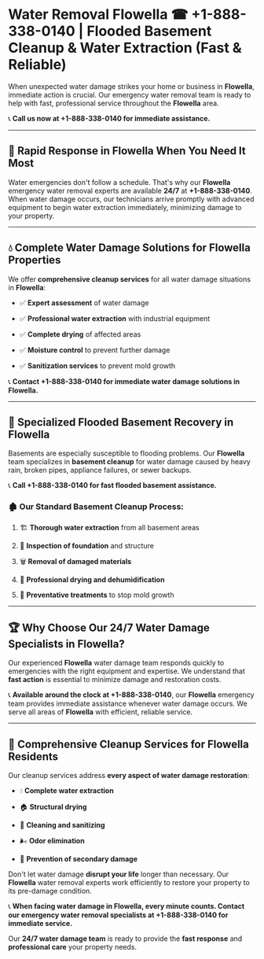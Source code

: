 # Water Removal Flowella ☎ +1-888-338-0140 | Flooded Basement Cleanup & Water Extraction (Fast & Reliable)

When unexpected water damage strikes your home or business in **Flowella**, immediate action is crucial. Our emergency water removal team is ready to help with fast, professional service throughout the **Flowella** area. 

📞 **Call us now at +1-888-338-0140 for immediate assistance.**
---
## 🚀 Rapid Response in Flowella When You Need It Most
Water emergencies don't follow a schedule. That's why our **Flowella** emergency water removal experts are available **24/7** at **+1-888-338-0140**. When water damage occurs, our technicians arrive promptly with advanced equipment to begin water extraction immediately, minimizing damage to your property.
---
## 💧 Complete Water Damage Solutions for Flowella Properties
We offer **comprehensive cleanup services** for all water damage situations in **Flowella**:
- ✅ **Expert assessment** of water damage  
- ✅ **Professional water extraction** with industrial equipment  
- ✅ **Complete drying** of affected areas  
- ✅ **Moisture control** to prevent further damage  
- ✅ **Sanitization services** to prevent mold growth  
📞 **Contact +1-888-338-0140 for immediate water damage solutions in Flowella.**
---
## 🌊 Specialized Flooded Basement Recovery in Flowella
Basements are especially susceptible to flooding problems. Our **Flowella** team specializes in **basement cleanup** for water damage caused by heavy rain, broken pipes, appliance failures, or sewer backups. 
📞 **Call +1-888-338-0140 for fast flooded basement assistance.**
### 🏚️ Our Standard Basement Cleanup Process:
1. 🏗️ **Thorough water extraction** from all basement areas  
2. 🔎 **Inspection of foundation** and structure  
3. 🗑️ **Removal of damaged materials**  
4. 💨 **Professional drying and dehumidification**  
5. 🚫 **Preventative treatments** to stop mold growth  
---
## 🏆 Why Choose Our 24/7 Water Damage Specialists in Flowella?
Our experienced **Flowella** water damage team responds quickly to emergencies with the right equipment and expertise. We understand that **fast action** is essential to minimize damage and restoration costs.
📞 **Available around the clock at +1-888-338-0140**, our **Flowella** emergency team provides immediate assistance whenever water damage occurs. We serve all areas of **Flowella** with efficient, reliable service.
---
## 🧹 Comprehensive Cleanup Services for Flowella Residents
Our cleanup services address **every aspect of water damage restoration**:
- 💧 **Complete water extraction**  
- 🏠 **Structural drying**  
- 🧼 **Cleaning and sanitizing**  
- 🌬️ **Odor elimination**  
- 🚫 **Prevention of secondary damage**  
Don't let water damage **disrupt your life** longer than necessary. Our **Flowella** water removal experts work efficiently to restore your property to its pre-damage condition.
📞 **When facing water damage in Flowella, every minute counts. Contact our emergency water removal specialists at +1-888-338-0140 for immediate service.**
Our **24/7 water damage team** is ready to provide the **fast response** and **professional care** your property needs.
